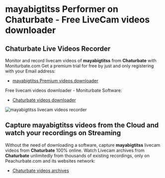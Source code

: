 # mayabigtitss Performer on Chaturbate - Free LiveCam videos downloader

## Chaturbate Live Videos Recorder

Monitor and record livecam videos of **mayabigtitss** from **Chaturbate** with Moniturbate.com
Get a premium trial for free by just and only registering with your Email address:
* [mayabigtitss Premium videos downloader](https://moniturbate.com/request-demo-licence-key.html)

Free livecam videos downloader - Moniturbate Software:
* [Chaturbate videos downloader](https://moniturbate.com/moniturbate-download-software.html)

![mayabigtitss livecam videos recorder](https://peachurnet.com/templates/moniturbate-software.png)


## Capture mayabigtitss videos from the Cloud and watch your recordings on Streaming

Without the need of downloading a software, capture **mayabigtitss** livecam videos from **Chaturbate** 100% online.
Watch Livecam archives from **Chaturbate** unlimitedly from thousands of existing recordings, only on Peachurbate.com and its websites network:
* [Chaturbate videos archives](https://peachurnet.com/)
